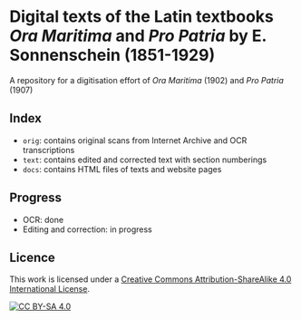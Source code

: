 # Digital texts of the Latin textbooks _Ora Maritima_ and _Pro Patria_ by E. Sonnenschein (1851-1929)

A repository for a digitisation effort of _Ora Maritima_ (1902) and _Pro Patria_ (1907)

## Index
* ```orig```: contains original scans from Internet Archive and OCR transcriptions
* ```text```: contains edited and corrected text with section numberings
* ```docs```: contains HTML files of texts and website pages

## Progress
* OCR: done
* Editing and correction: in progress

## Licence

This work is licensed under a [Creative Commons Attribution-ShareAlike 4.0 International License](http://creativecommons.org/licenses/by-sa/4.0/).

[![CC BY-SA 4.0][cc-by-sa-image]][cc-by-sa]

[cc-by-sa]: http://creativecommons.org/licenses/by-sa/4.0/
[cc-by-sa-image]: https://licensebuttons.net/l/by-sa/4.0/88x31.png
[cc-by-sa-shield]: https://img.shields.io/badge/License-CC%20BY--SA%204.0-lightgrey.svg
